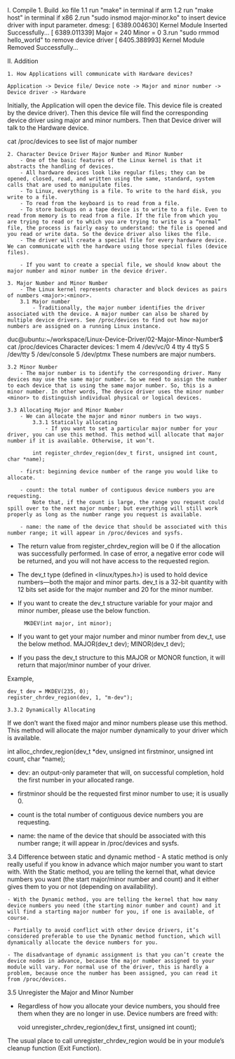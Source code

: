 I. Compile 
    1. Build .ko file
        1.1 run "make" in terminal if arm
        1.2 run "make host" in terminal if x86
    2.run "sudo insmod major-minor.ko" to insert device driver with input parameter.
        dmesg:
            [ 6389.004630] Kernel Module Inserted Successfully...
            [ 6389.011339] Major = 240 Minor = 0
    3.run "sudo rmmod hello_world" to remove device driver
            [ 6405.388993] Kernel Module Removed Successfully...

II. Addition

    1. How Applications will communicate with Hardware devices?

    Application -> Device file/ Device note -> Major and minor number -> Device driver -> Hardware

Initially, the Application will open the device file. This device file is created by the device driver).
Then this device file will find the corresponding device driver using major and minor numbers.
Then that Device driver will talk to the Hardware device.

cat /proc/devices to see list of major number


    2. Character Device Driver Major Number and Minor Number
        - One of the basic features of the Linux kernel is that it abstracts the handling of devices.
        - All hardware devices look like regular files; they can be opened, closed, read, and written using the same, standard, system calls that are used to manipulate files.
        - To Linux, everything is a file. To write to the hard disk, you write to a file.
        - To read from the keyboard is to read from a file.
        - To store backups on a tape device is to write to a file. Even to read from memory is to read from a file. If the file from which you are trying to read or to which you are trying to write is a “normal” file, the process is fairly easy to understand: the file is opened and you read or write data. So the device driver also likes the file.
        - The driver will create a special file for every hardware device. We can communicate with the hardware using those special files (device files).

        - If you want to create a special file, we should know about the major number and minor number in the device driver. 

    3. Major Number and Minor Number
        - The Linux kernel represents character and block devices as pairs of numbers <major>:<minor>.
        3.1 Major number
            - Traditionally, the major number identifies the driver associated with the device. A major number can also be shared by multiple device drivers. See /proc/devices to find out how major numbers are assigned on a running Linux instance.

duc@ubuntu:~/workspace/Linux-Device-Driver/02-Major-Minor-Number$ cat /proc/devices 
Character devices:
  1 mem
  4 /dev/vc/0
  4 tty
  4 ttyS
  5 /dev/tty
  5 /dev/console
  5 /dev/ptmx
These numbers are major numbers.

    3.2 Minor Number
        - The major number is to identify the corresponding driver. Many devices may use the same major number. So we need to assign the number to each device that is using the same major number. So, this is a minor number. In other words, The device driver uses the minor number <minor> to distinguish individual physical or logical devices.

    3.3 Allocating Major and Minor Number
        - We can allocate the major and minor numbers in two ways.
            3.3.1 Statically allocating
                - If you want to set a particular major number for your driver, you can use this method. This method will allocate that major number if it is available. Otherwise, it won’t.

            int register_chrdev_region(dev_t first, unsigned int count, char *name);

        - first: beginning device number of the range you would like to allocate.

        - count: the total number of contiguous device numbers you are requesting.
            Note that, if the count is large, the range you request could spill over to the next major number; but everything will still work properly as long as the number range you request is available.

        - name: the name of the device that should be associated with this number range; it will appear in /proc/devices and sysfs.

- The return value from register_chrdev_region will be 0 if the allocation was successfully performed. In case of error, a negative error code will be returned, and you will not have access to the requested region.

- The dev_t type (defined in <linux/types.h>) is used to hold device numbers—both the major and minor parts. dev_t is a 32-bit quantity with 12 bits set aside for the major number and 20 for the minor number.

- If you want to create the dev_t structure variable for your major and minor number, please use the below function.

        MKDEV(int major, int minor);

- If you want to get your major number and minor number from dev_t, use the below method.
        MAJOR(dev_t dev);
        MINOR(dev_t dev);
- If you pass the dev_t structure to this MAJOR or MONOR function, it will return that major/minor number of your driver.

Example,

    dev_t dev = MKDEV(235, 0);
    register_chrdev_region(dev, 1, "m-dev");
    
    3.3.2 Dynamically Allocating
If we don’t want the fixed major and minor numbers please use this method. This method will allocate the major number dynamically to your driver which is available.

int alloc_chrdev_region(dev_t *dev, unsigned int firstminor, unsigned int count, char *name);

- dev: an output-only parameter that will, on successful completion, hold the first number in your allocated range.

- firstminor should be the requested first minor number to use; it is usually 0.

- count is the total number of contiguous device numbers you are requesting.

- name: the name of the device that should be associated with this number range; it will appear in /proc/devices and sysfs.

3.4 Difference between static and dynamic method
    - A static method is only really useful if you know in advance which major number you want to start with. With the Static method, you are telling the kernel that, what device numbers you want (the start major/minor number and count) and it either gives them to you or not (depending on availability).

    - With the Dynamic method, you are telling the kernel that how many device numbers you need (the starting minor number and count) and it will find a starting major number for you, if one is available, of course.

    - Partially to avoid conflict with other device drivers, it’s considered preferable to use the Dynamic method function, which will dynamically allocate the device numbers for you.

    - The disadvantage of dynamic assignment is that you can’t create the device nodes in advance, because the major number assigned to your module will vary. For normal use of the driver, this is hardly a problem, because once the number has been assigned, you can read it from /proc/devices.

3.5 Unregister the Major and Minor Number
- Regardless of how you allocate your device numbers, you should free them when they are no longer in use. Device numbers are freed with:

    void unregister_chrdev_region(dev_t first, unsigned int count);

The usual place to call unregister_chrdev_region would be in your module’s cleanup function (Exit Function).